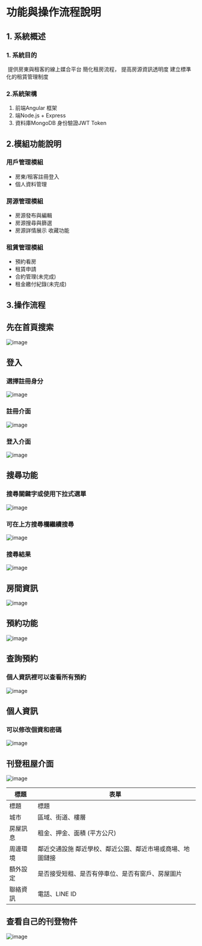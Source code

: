 # 功能與操作流程說明 
## 1. 系統概述
  ### 1. 系統目的
  &nbsp;提供房東與租客的線上媒合平台 簡化租房流程，
    提高房源資訊透明度 建立標準化的租賃管理制度 
  ### 2.系統架構 
  1. 前端Angular 框架 
  2. 端Node.js + Express
  3. 資料庫MongoDB 身份驗證JWT Token
## 2.模組功能說明
  ### 用戶管理模組
  - 房東/租客註冊登入
  - 個人資料管理
  ### 房源管理模組
   - 房源發布與編輯
   - 房源搜尋與篩選
   - 房源詳情展示
  收藏功能
  ### 租賃管理模組
   - 預約看房
   - 租賃申請
   - 合約管理(未完成)
   - 租金繳付紀錄(未完成)
## 3.操作流程
  ## 先在首頁搜索
  ![image](https://github.com/user-attachments/assets/3eb6231b-d899-41bf-92d3-9a695e093cb6)
  ## 登入
  ### 選擇註冊身分
  ![image](https://github.com/user-attachments/assets/ef4e8747-7db1-4fcd-b556-a34a67ae49ea)
  
  ### 註冊介面
  ![image](https://github.com/user-attachments/assets/70e49e37-bad3-4a38-b88a-3095435d06fc)
 
  ### 登入介面
  ![image](https://github.com/user-attachments/assets/f5deb912-c5c0-4a3f-b547-53e44e906a99)
  
 ## 搜尋功能 
  ### 搜尋關鍵字或使用下拉式選單
  ![image](https://github.com/user-attachments/assets/232ecf27-c4b9-474a-a630-0fbb29ffc976)
  ### 可在上方搜尋欄繼續搜尋
  ![image](https://github.com/user-attachments/assets/ea604a5f-487c-47bb-8c90-0cd04b05778c)
  ### 搜尋結果
  ![image](https://github.com/user-attachments/assets/0ef1c389-af8d-4502-bb6a-0b5b8e150970)
  
  
 ## 房間資訊
  ![image](https://github.com/user-attachments/assets/85346129-6991-4174-804c-a35d2ae430cd)
 ## 預約功能 
  ![image](https://github.com/user-attachments/assets/a8ccd8bc-e371-4df9-b032-bba204ba156e)

 ## 查詢預約
 ### 個人資訊裡可以查看所有預約
 ![image](https://github.com/user-attachments/assets/7ab702b5-ec40-4dc0-90fb-bcc5bc50c43c)
 ## 個人資訊
 ### 可以修改個資和密碼
 ![image](https://github.com/user-attachments/assets/2799fa59-5948-48f6-9e76-999c7b57078e)

 ## 刊登租屋介面
 ![image](https://github.com/user-attachments/assets/397525f7-3bff-41e6-bd4a-a1fef41e3957) 
  

| 標題  | 表單  | 
| ------------- | ------------- |
| 標題  | 標題  |
| 城市  | 區域、街道、樓層  |
| 房屋訊息  | 租金、押金、面積 (平方公尺) |
| 周邊環境  | 鄰近交通設施 鄰近學校、鄰近公園、鄰近市場或商場、地圖鏈接|
| 額外設定  | 是否接受短租、是否有停車位、是否有窗戶、房屋圖片 |
| 聯絡資訊  | 電話、LINE ID |


## 查看自己的刊登物件
![image](https://github.com/user-attachments/assets/1815e760-b712-4c52-ad52-ef9247fba5f0)

  


























  
